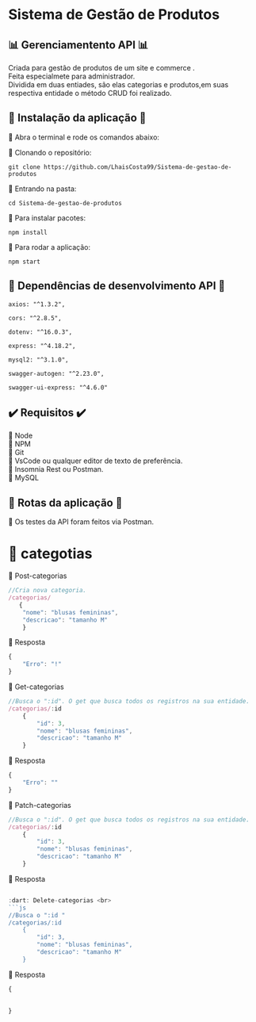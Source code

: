 # Sistema de Gestão de Produtos
## :bar_chart: Gerenciamentento API :bar_chart:
Criada para gestão de produtos de um site e commerce .<br>
Feita especialmete para administrador.<br> 
Dividida em duas entiades, são elas categorias e produtos,em suas respectiva entidade o método CRUD foi realizado.

## :lock_with_ink_pen: Instalação da aplicação :lock_with_ink_pen:

:small_blue_diamond: Abra o terminal e rode os comandos abaixo: <br>

:small_blue_diamond: Clonando o repositório:
```
git clone https://github.com/LhaisCosta99/Sistema-de-gestao-de-produtos
```
:small_blue_diamond: Entrando na pasta:
```
cd Sistema-de-gestao-de-produtos
```
:small_blue_diamond: Para instalar pacotes:
```
npm install
```
:small_blue_diamond: Para rodar a aplicação:
```
npm start
```

## :dart: Dependências de desenvolvimento API :dart:
```
axios: "^1.3.2",
```
```
cors: "^2.8.5",
```
```
dotenv: "^16.0.3",
```
```
express: "^4.18.2",
```
```
mysql2: "^3.1.0",
```
```
swagger-autogen: "^2.23.0",
```
```
swagger-ui-express: "^4.6.0"
```
## :heavy_check_mark:  Requisitos  :heavy_check_mark:

:small_blue_diamond: Node <br>
:small_blue_diamond: NPM <br>
:small_blue_diamond: Git <br>
:small_blue_diamond: VsCode ou qualquer editor de texto de preferência. <br>
:small_blue_diamond: Insomnia Rest ou Postman. <br>
:small_blue_diamond: MySQL    

## :traffic_light: Rotas da aplicação :traffic_light:
:small_blue_diamond: Os testes da API foram feitos via Postman. <br>

# :small_blue_diamond: categotias <br>

 :dart: Post-categorias <br>
```js
//Cria nova categoria.
/categorias/
   {
    "nome": "blusas femininas",
    "descricao": "tamanho M"
    }
```
:speech_balloon: Resposta <br>
```js
{
	"Erro": "!"
}
```
 :dart: Get-categorias <br>
```js
//Busca o ":id". O get que busca todos os registros na sua entidade.
/categorias/:id
    {
        "id": 3,
        "nome": "blusas femininas",
        "descricao": "tamanho M"
    }
```
:speech_balloon: Resposta <br>
```js
{
	"Erro": ""
}
```
 :dart: Patch-categorias <br>
```js
//Busca o ":id". O get que busca todos os registros na sua entidade.
/categorias/:id
    {
        "id": 3,
        "nome": "blusas femininas",
        "descricao": "tamanho M"
    }
```
:speech_balloon: Resposta <br>
```js

:dart: Delete-categorias <br>
```js
//Busca o ":id "
/categorias/:id
    {
        "id": 3,
        "nome": "blusas femininas",
        "descricao": "tamanho M"
    }
```
:speech_balloon: Resposta <br>
```js
{
	
   
}
```
